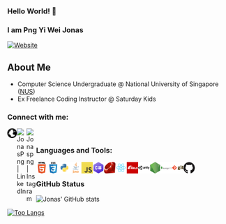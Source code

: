 ### Hello World! 👋
### I am Png Yi Wei Jonas

<a href = "https://jonaspng.vercel.app/">
    <img alt="Website" src="https://img.shields.io/website?url=https%3A%2F%2Fjonaspng.vercel.app%2F">
</a>

## About Me

- Computer Science Undergraduate @ National University of Singapore ([NUS](https://www.nus.edu.sg/)) 
- Ex Freelance Coding Instructor @ Saturday Kids

### Connect with me:

<a href="https://jonaspng.vercel.app/">
    <img align="left" alt="jonaspng.vercel.app/" width="22px" src="https://raw.githubusercontent.com/iconic/open-iconic/master/svg/globe.svg" />    
</a>
<a href="https://www.linkedin.com/in/png-yi-wei-jonas-836a4a206">
    <img align="left" alt="JonasPng | LinkedIn" width="22px" src="https://cdn.jsdelivr.net/npm/simple-icons@v3/icons/linkedin.svg" />    
</a>
<a href = "https://www.instagram.com/jonaspng2000/">
    <img align="left" alt="Jonaspng | Instagram" width="22px" src="https://cdn.jsdelivr.net/npm/simple-icons@v3/icons/instagram.svg" />   
</a>

<br />

### Languages and Tools:

<img align="left" alt="HTML5" width="26px" src="https://raw.githubusercontent.com/github/explore/80688e429a7d4ef2fca1e82350fe8e3517d3494d/topics/html/html.png" />
<img align="left" alt="CSS3" width="26px" src="https://raw.githubusercontent.com/github/explore/80688e429a7d4ef2fca1e82350fe8e3517d3494d/topics/css/css.png" />
<img align="left" alt="Python" width="26px" src="https://raw.githubusercontent.com/github/explore/80688e429a7d4ef2fca1e82350fe8e3517d3494d/topics/python/python.png" />
<img align="left" alt="Java" width="26px" src="https://raw.githubusercontent.com/github/explore/80688e429a7d4ef2fca1e82350fe8e3517d3494d/topics/java/java.png" />
<img align="left" alt="JavaScript" width="26px" src="https://raw.githubusercontent.com/github/explore/80688e429a7d4ef2fca1e82350fe8e3517d3494d/topics/javascript/javascript.png" />
<img align="left" alt="C++" width="26px" src="https://raw.githubusercontent.com/github/explore/80688e429a7d4ef2fca1e82350fe8e3517d3494d/topics/csharp/csharp.png" />
<img align="left" alt="Ruby" width="26px" src="https://raw.githubusercontent.com/github/explore/80688e429a7d4ef2fca1e82350fe8e3517d3494d/topics/ruby/ruby.png" />
<img align="left" alt="React" width="26px" src="https://raw.githubusercontent.com/github/explore/80688e429a7d4ef2fca1e82350fe8e3517d3494d/topics/react/react.png" />
<img align="left" alt="Rails" width="26px" src="https://raw.githubusercontent.com/github/explore/80688e429a7d4ef2fca1e82350fe8e3517d3494d/topics/rails/rails.png" />
<img align="left" alt="Rails" width="26px" src="https://raw.githubusercontent.com/github/explore/80688e429a7d4ef2fca1e82350fe8e3517d3494d/topics/unity/unity.png" />
<img align="left" alt="Node.js" width="26px" src="https://raw.githubusercontent.com/github/explore/80688e429a7d4ef2fca1e82350fe8e3517d3494d/topics/nodejs/nodejs.png" />
<img align="left" alt="MongoDB" width="26px" src="https://raw.githubusercontent.com/github/explore/80688e429a7d4ef2fca1e82350fe8e3517d3494d/topics/mongodb/mongodb.png" />
<img align="left" alt="Git" width="26px" src="https://raw.githubusercontent.com/github/explore/80688e429a7d4ef2fca1e82350fe8e3517d3494d/topics/git/git.png" />
<img align="left" alt="GitHub" width="26px" src="https://raw.githubusercontent.com/github/explore/78df643247d429f6cc873026c0622819ad797942/topics/github/github.png" />

<br />

### GitHub Status
![Jonas' GitHub stats](https://github-readme-stats.vercel.app/api?username=Jonaspng&count_private=true&theme=dark&show_icons=true)

[![Top Langs](https://github-readme-stats.vercel.app/api/top-langs/?username=Jonaspng&langs_count=8&layout=compact&hide=Mathematica,HLSL,GLSL&theme=dark)](https://github.com/anuraghazra/github-readme-stats)
